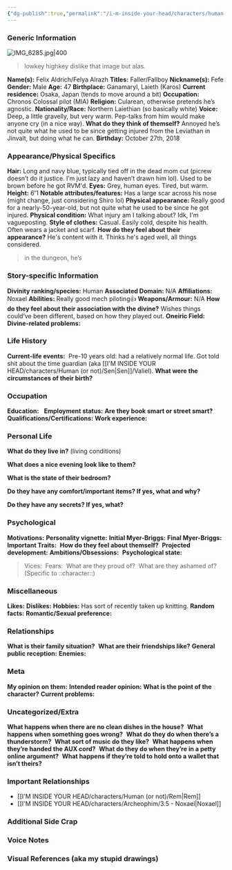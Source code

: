 ```yaml
---
{"dg-publish":true,"permalink":"/i-m-inside-your-head/characters/human-or-not/felix/","tags":["character"]}
---
```


### Generic Information
![IMG_6285.jpg|400](/img/user/zhut%20the%20fuck%20up%20images/shut%20up/IMG_6285.jpg)
>lowkey highkey dislike that image but alas. 

**Name(s):** Felix Aldrich/Felya Alrazh
	**Titles:** Faller/Fallboy
	**Nickname(s):** Fefe 
**Gender:** Male
**Age:** 47
**Birthplace:** Ganamaryl, Laieth (Karos)
**Current residence:** Osaka, Japan (tends to move around a bit) 
**Occupation:** Chronos Colossal pilot (MIA)
**Religion:** Cularean, otherwise pretends he’s agnostic. 
**Nationality/Race:** Northern Laiethian (so basically white)
**Voice:** Deep, a little gravelly, but very warm. Pep-talks from him would make anyone cry (in a nice way).
**What do they think of themself?** Annoyed he’s not quite what he used to be since getting injured from the Leviathan in Jinvalt, but doing what he can. 
**Birthday:** October 27th, 2018
### Appearance/Physical Specifics

**Hair:** Long and navy blue, typically tied off in the dead mom cut (picrew doesn’t do it justice. I’m just lazy and haven’t drawn him lol). Used to be brown before he got RVM'd. 
**Eyes:** Grey, human eyes. Tired, but warm. 
**Height:** 6'1
**Notable attributes/features:** Has a large scar across his nose (might change, just considering Shiro lol)
**Physical appearance:** Really good for a nearly-50-year-old, but not quite what he used to be since he got injured. 
**Physical condition:** What injury am I talking about? Idk, I'm vagueposting.
**Style of clothes:** Casual. Easily cold, despite his health. Often wears a jacket and scarf. 
**How do they feel about their appearance?** He's content with it. Thinks he's aged well, all things considered. 
>in the dungeon, he’s 

### Story-specific Information

**Divinity ranking/species:** Human
**Associated Domain:** N/A
**Affiliations:** Noxael
**Abilities:** Really good mech piloting👍
**Weapons/Armour:** N/A
**How do they feel about their association with the divine?** Wishes things could’ve been different, based on how they played out. 
**Oneiric Field:**
**Divine-related problems:** 

### Life History

**Current-life events:** 
	Pre-10 years old: had a relatively normal life. Got told shit about the time guardian (aka [[I'M INSIDE YOUR HEAD/characters/Human (or not)/Sen\|Sen]]/Valiel). 
**What were the circumstances of their birth?** 
### Occupation

**Education:**  
**Employment status:** 
**Are they book smart or street smart?** 
**Qualifications/Certifications:**
**Work experience:** 
### Personal Life 

**What do they live in?** (living conditions) 

**What does a nice evening look like to them?** 

**What is the state of their bedroom?** 

**Do they have any comfort/important items? If yes, what and why?**

**Do they have any secrets? If yes, what?**

### Psychological

**Motivations:**
**Personality vignette:** 
**Initial Myer-Briggs:** 
**Final Myer-Briggs:** 
**Important Traits:** 
**How do they feel about themself?** 
**Projected development:**
**Ambitions/Obsessions:** 
**Psychological state:** 
>Vices: 
>Fears: 
>What are they proud of? 
>What are they ashamed of? 
>(Specific to ::character::) 
### Miscellaneous

**Likes:** 
**Dislikes:** 
**Hobbies:** Has sort of recently taken up knitting. 
**Random facts:** 
**Romantic/Sexual preference:**  
### Relationships 

**What is their family situation?** 
**What are their friendships like?** 
**General public reception:** 
**Enemies:** 
### Meta

**My opinion on them:** 
**Intended reader opinion:** 
**What is the point of the character?** 
**Current problems:** 

### Uncategorized/Extra 

**What happens when there are no clean dishes in the house?** 
**What happens when something goes wrong?** 
**What do they do when there’s a thunderstorm?** 
**What sort of music do they like?** 
**What happens when they’re handed the AUX cord?** 
**What do they do when they’re in a petty online argument?** 
**What happens if they’re told to hold onto a wallet that isn’t theirs?**
### Important Relationships
- [[I'M INSIDE YOUR HEAD/characters/Human (or not)/Rem\|Rem]]
- [[I'M INSIDE YOUR HEAD/characters/Archeophim/3.5 - Noxael\|Noxael]]

### Additional Side Crap

### Voice Notes
### Visual References (aka my stupid drawings) 


